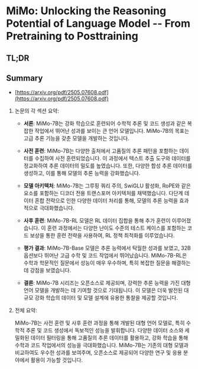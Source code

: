 # MiMo: Unlocking the Reasoning Potential of Language Model -- From Pretraining to Posttraining
## TL;DR
## Summary
- [https://arxiv.org/pdf/2505.07608.pdf](https://arxiv.org/pdf/2505.07608.pdf)

1. 논문의 각 섹션 요약:

   - **서론**: MiMo-7B는 강화 학습으로 훈련되어 수학적 추론 및 코드 생성과 같은 복잡한 작업에서 뛰어난 성과를 보이는 큰 언어 모델입니다. MiMo-7B의 목표는 고급 추론 기능을 갖춘 모델을 개발하는 것입니다.

   - **사전 훈련**: MiMo-7B는 다양한 출처에서 고품질의 추론 패턴을 포함하는 데이터를 수집하여 사전 훈련되었습니다. 이 과정에서 텍스트 추출 도구와 데이터를 정교화하여 추론 데이터의 밀도를 높였습니다. 또한, 다양한 합성 추론 데이터를 생성하고, 이를 통해 모델의 추론 능력을 강화했습니다.

   - **모델 아키텍처**: MiMo-7B는 그루핑 쿼리 주의, SwiGLU 활성화, RoPE와 같은 요소를 포함하는 디코더 전용 트랜스포머 아키텍처를 채택했습니다. 다단계 데이터 혼합 전략으로 인한 다양한 데이터 처리를 통해, 모델의 추론 능력을 효과적으로 극대화했습니다.

   - **사후 훈련**: MiMo-7B-RL 모델은 RL 데이터 집합을 통해 추가 훈련이 이루어졌습니다. 이 훈련 과정에서는 다양한 난이도 수준의 테스트 케이스를 포함하는 코드 보상을 통한 훈련 전략을 사용하여, RL 정책 최적화를 이루었습니다.

   - **평가 결과**: MiMo-7B-Base 모델은 추론 능력에서 탁월한 성과를 보였고, 32B 옵션보다 뛰어난 고급 수학 및 코드 작업에서 뛰어났습니다. MiMo-7B-RL은 수학과 학문적인 질문에서 성능이 매우 우수하며, 특히 복잡한 질문을 해결하는 데 강점을 보였습니다.

   - **결론**: MiMo-7B 시리즈는 오픈소스로 제공되며, 강력한 추론 능력을 가진 대형 언어 모델을 개발하는 데 기여할 것으로 기대됩니다. 이 모델은 더욱 발전된 대규모 강화 학습의 데이터 및 모델 설계에 유용한 통찰을 제공할 것입니다.

2. 전체 요약:

   MiMo-7B는 사전 훈련 및 사후 훈련 과정을 통해 개발된 대형 언어 모델로, 특히 수학적 추론 및 코드 생성에서 독보적인 성능을 발휘합니다. 다양한 데이터 소스와 세밀화된 데이터 필터링을 통해 고품질의 추론 데이터를 활용하고, 강화 학습을 통해 수학과 코드 작업에서의 성능을 극대화했습니다. MiMo-7B는 기존의 대형 모델과 비교하여도 우수한 성과를 보여주며, 오픈소스로 제공되어 다양한 연구 및 응용 분야에서 활용이 가능할 것입니다.